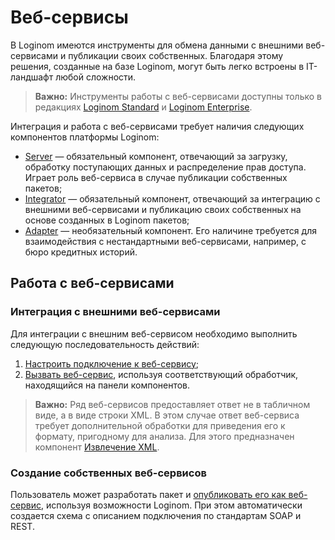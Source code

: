 # Веб-сервисы

В Loginom имеются инструменты для обмена данными с внешними веб-сервисами и публикации своих собственных. Благодаря этому решения, созданные на базе Loginom, могут быть легко встроены в IT-ландшафт любой сложности.

> **Важно:** Инструменты работы с веб-сервисами доступны только в редакциях [Loginom Standard](https://loginom.ru/platform/pricing#edition-standard) и [Loginom Enterprise](https://loginom.ru/platform/pricing#edition-enterprise).

Интеграция и работа с веб-сервисами требует наличия следующих компонентов платформы Loginom:

* [Server](https://loginom.ru/platform/pricing#component-server) — обязательный компонент, отвечающий за загрузку, обработку поступающих данных и распределение прав доступа. Играет роль веб-сервиса в случае публикации собственных пакетов;
* [Integrator](https://loginom.ru/platform/pricing#component-integrator) — обязательный компонент, отвечающий за интеграцию с внешними веб-сервисами и публикацию своих собственных на основе созданных в Loginom пакетов;
* [Adapter](https://loginom.ru/platform/pricing#component-adapter) — необязательный компонент. Его наличине требуется для взаимодействия с нестандартными веб-сервисами, например, с бюро кредитных историй.

## Работа с веб-сервисами

### Интеграция с внешними веб-сервисами

Для интеграции с внешним веб-сервисом необходимо выполнить следующую последовательность действий:

1. [Настроить подключение к веб-сервису](../connections/list/web-service.md);
2. [Вызвать веб-сервис](../../processors/integration/calling-web-service.md), используя соответствующий обработчик, находящийся на панели компонентов.

> **Важно:** Ряд веб-сервисов предоставляет ответ не в табличном виде, а в виде строки XML. В этом случае ответ веб-сервиса требует дополнительной обработки для приведения его к формату, пригодному для анализа. Для этого предназначен компонент [Извлечение XML](../../processors/integration/extracting-xml.md).

### Создание собственных веб-сервисов

Пользователь может разработать пакет и [опубликовать его как веб-сервис](../../integration/web-services/publishing-web-service.md), используя возможности Loginom. При этом автоматически создается схема с описанием подключения по стандартам SOAP и REST. 
